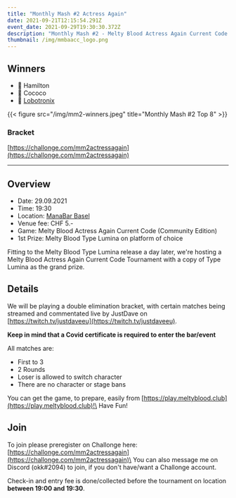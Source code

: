 ```yaml
---
title: "Monthly Mash #2 Actress Again"
date: 2021-09-21T12:15:54.291Z
event_date: 2021-09-29T19:30:30.372Z
description: "Monthly Mash #2 - Melty Blood Actress Again Current Code Tournament"
thumbnail: /img/mmbaacc_logo.png
---
```

## Winners

- 🥇 Hamilton
- 🥈 Cococo
- 🥉 [Lobotronix](https://twitter.com/Lobotronix)

{{< figure src="/img/mm2-winners.jpeg" title="Monthly Mash #2 Top 8" >}}

### Bracket

[https://challonge.com/mm2actressagain](https://challonge.com/mm2actressagain)

---

## Overview

* Date: 29.09.2021
* Time: 19:30
* Location: [ManaBar Basel](https://manabar.ch/)
* Venue fee: CHF 5.-
* Game: Melty Blood Actress Again Current Code (Community Edition)
* 1st Prize: Melty Blood Type Lumina on platform of choice

Fitting to the Melty Blood Type Lumina release a day later, we're hosting a Melty Blood Actress Again Current Code Tournament with a copy of Type Lumina as the grand prize.

## Details

We will be playing a double elimination bracket, with certain matches being streamed and commentated live by JustDave on [https://twitch.tv/justdaveeu](https://twitch.tv/justdaveeu).

**Keep in mind that a Covid certificate is required to enter the bar/event**

All matches are:

* First to 3
* 2 Rounds
* Loser is allowed to switch character
* There are no character or stage bans

You can get the game, to prepare, easily from [https://play.meltyblood.club](https://play.meltyblood.club)!\
Have Fun!

## Join

To join please preregister on Challonge here: [https://challonge.com/mm2actressagain](https://challonge.com/mm2actressagain)\
You can also message me on Discord (okk#2094) to join, if you don't have/want a Challonge account.

Check-in and entry fee is done/collected before the tournament on location **between 19:00 and 19:30**.